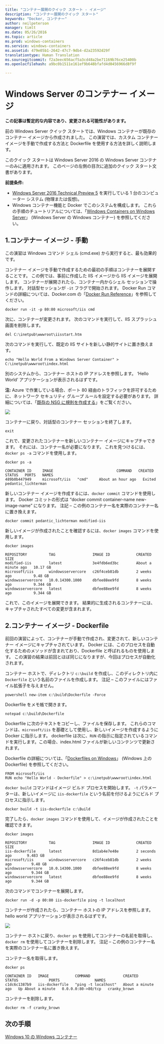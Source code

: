 ```yaml
---
title: "コンテナー展開のクイック スタート - イメージ"
description: "コンテナー展開のクイック スタート"
keywords: "Docker, コンテナー"
author: neilpeterson
manager: timlt
ms.date: 05/26/2016
ms.topic: article
ms.prod: windows-containers
ms.service: windows-containers
ms.assetid: 479e05b1-2642-47c7-9db4-d2a23592d29f
translationtype: Human Translation
ms.sourcegitcommit: f2a3eec656acf5a3cd48a2be71169b76ce25400b
ms.openlocfilehash: a9bc0b1511e161ef9b648bfafd4d0456966d8f9f

---
```


# Windows Server のコンテナー イメージ

**この記事は暫定的な内容であり、変更される可能性があります。** 

前の Windows Server クイック スタートでは、Windows コンテナーが既存のコンテナー イメージから作成されました。 この演習では、カスタム コンテナー イメージを手動で作成する方法と Dockerfile を使用する方法を詳しく説明します。

このクイック スタートは Windows Server 2016 の Windows Server コンテナーのみに適用されます。 このページの左側の目次に追加のクイック スタート文書があります。 

**前提条件:**

- [Windows Server 2016 Technical Preview 5](https://www.microsoft.com/en-us/evalcenter/evaluate-windows-server-technical-preview) を実行している 1 台のコンピューター システム (物理または仮想)。
- Windows コンテナー機能と Docker でこのシステムを構成します。 これらの手順のチュートリアルについては、「[Windows Containers on Windows Server](./quick_start_windows_server.md)」 (Windows Server の Windows コンテナー) を参照してください。

## 1.コンテナー イメージ - 手動

この演習は Windows コマンド シェル (cmd.exe) から実行すると、最も効果的です。

コンテナー イメージを手動で作成するための最初の手順はコンテナーを展開することです。 この例では、事前に作成した IIS イメージから IIS イメージを展開します。 コンテナーが展開されたら、コンテナー内からシェル セッションで操作します。 対話型セッションが `-it` フラグで開始されます。 Docker Run コマンドの詳細については、Docker.com の「[Docker Run Reference]( https://docs.docker.com/engine/reference/run/)」を参照してください。 

```none
docker run -it -p 80:80 microsoft/iis cmd
```

次に、コンテナーが変更されます。 次のコマンドを実行して、IIS スプラッシュ画面を削除します。

```none
del C:\inetpub\wwwroot\iisstart.htm
```

次のコマンドを実行して、既定の IIS サイトを新しい静的サイトに置き換えます。

```none
echo "Hello World From a Windows Server Container" > C:\inetpub\wwwroot\index.html
```

別のシステムから、コンテナー ホストの IP アドレスを参照します。 ‘Hello World’ アプリケーションが表示されるはずです。

**注:** Azure で作業している場合、ポート 80 経由のトラフィックを許可するために、ネットワーク セキュリティ グループ ルールを設定する必要があります。 詳細については、「[既存の NSG に規則を作成する]( https://azure.microsoft.com/en-us/documentation/articles/virtual-networks-create-nsg-arm-pportal/#create-rules-in-an-existing-nsg)」をご覧ください。

![](media/hello.png)

コンテナーに戻り、対話型のコンテナー セッションを終了します。

```none
exit
```

これで、変更されたコンテナーを新しいコンテナー イメージにキャプチャできます。 それには、コンテナー名が必要になります。 これを見つけるには、`docker ps -a` コマンドを使用します。

```none
docker ps -a

CONTAINER ID     IMAGE                             COMMAND   CREATED             STATUS   PORTS   NAMES
489b0b447949     microsoft/iis   "cmd"     About an hour ago   Exited           pedantic_lichterman
```

新しいコンテナー イメージを作成するには、`docker commit` コマンドを使用します。 Docker コミットの形式は “docker commit container-name new-image-name” になります。 注記 – この例のコンテナー名を実際のコンテナー名に置き換えます。

```none
docker commit pedantic_lichterman modified-iis
```

新しいイメージが作成されたことを確認するには、`docker images` コマンドを使用します。  

```none
docker images

REPOSITORY          TAG                 IMAGE ID            CREATED              SIZE
modified-iis        latest              3e4fdb6ed3bc        About a minute ago   10.17 GB
microsoft/iis       windowsservercore   c26f4ceb81db        2 weeks ago          9.48 GB
windowsservercore   10.0.14300.1000     dbfee88ee9fd        8 weeks ago          9.344 GB
windowsservercore   latest              dbfee88ee9fd        8 weeks ago          9.344 GB
```

これで、このイメージを展開できます。 結果的に生成されるコンテナーには、キャプチャされたすべての変更が含まれます。

## 2.コンテナー イメージ - Dockerfile

前回の演習によって、コンテナーが手動で作成され、変更されて、新しいコンテナー イメージにキャプチャされています。 Docker には、このプロセスを自動化するためのメソッドが含まれており、Dockerfile と呼ばれるものを使用します。 この演習の結果は前回とほぼ同じになりますが、今回はプロセスが自動化されます。

コンテナー ホストで、ディレクトリ `c:\build` を作成し、このディレクトリ内に `Dockerfile` という名前のファイルを作成します。 注記 – このファイルにはファイル拡張子を与えません。

```none
powershell new-item c:\build\Dockerfile -Force
```

Dockerfile をメモ帳で開きます。

```none
notepad c:\build\Dockerfile
```

Dockerfile に次のテキストをコピーし、ファイルを保存します。 これらのコマンドは、`microsoft/iis` を基礎として使用し、新しいイメージを作成するように Docker に指示します。 dockerfile は次に、`RUN` の指示に指定されているコマンドを実行します。この場合、index.html ファイルが新しいコンテンツで更新されます。 

Dockerfile の詳細については、「[Dockerfiles on Windows](../docker/manage_windows_dockerfile.md)」 (Windows 上の Dockerfile) を参照してください。

```none
FROM microsoft/iis
RUN echo "Hello World - Dockerfile" > c:\inetpub\wwwroot\index.html
```

`docker build` コマンドはイメージ ビルド プロセスを開始します。 `-t` パラメーターは、新しいイメージに `iis-dockerfile` という名前を付けるようにビルド プロセスに指示します。

```none
docker build -t iis-dockerfile c:\Build
```

完了したら、`docker images` コマンドを使用して、イメージが作成されたことを確認できます。

```none
docker images

REPOSITORY          TAG                 IMAGE ID            CREATED             SIZE
iis-dockerfile      latest              8d1ab4e7e48e        2 seconds ago       9.483 GB
microsoft/iis       windowsservercore   c26f4ceb81db        2 weeks ago         9.48 GB
windowsservercore   10.0.14300.1000     dbfee88ee9fd        8 weeks ago         9.344 GB
windowsservercore   latest              dbfee88ee9fd        8 weeks ago         9.344 GB
```

次のコマンドでコンテナーを展開します。 

```none
docker run -d -p 80:80 iis-dockerfile ping -t localhost
```

コンテナーが作成されたら、コンテナー ホストの IP アドレスを参照します。 hello world アプリケーションが表示されるはずです。

![](media/dockerfile2.png)

コンテナー ホストに戻り、`docker ps` を使用してコンテナーの名前を取得し、`docker rm` を使用してコンテナーを削除します。 注記 – この例のコンテナー名を実際のコンテナー名に置き換えます。

コンテナー名を取得します。

```none
docker ps

CONTAINER ID   IMAGE            COMMAND               CREATED              STATUS              PORTS                NAMES
c1dc6c1387b9   iis-dockerfile   "ping -t localhost"   About a minute ago   Up About a minute   0.0.0.0:80->80/tcp   cranky_brown
```

コンテナーを削除します。

```none
docker rm -f cranky_brown
```

## 次の手順

[Windows 10 の Windows コンテナー](./quick_start_windows_10.md)



<!--HONumber=Aug16_HO3-->



